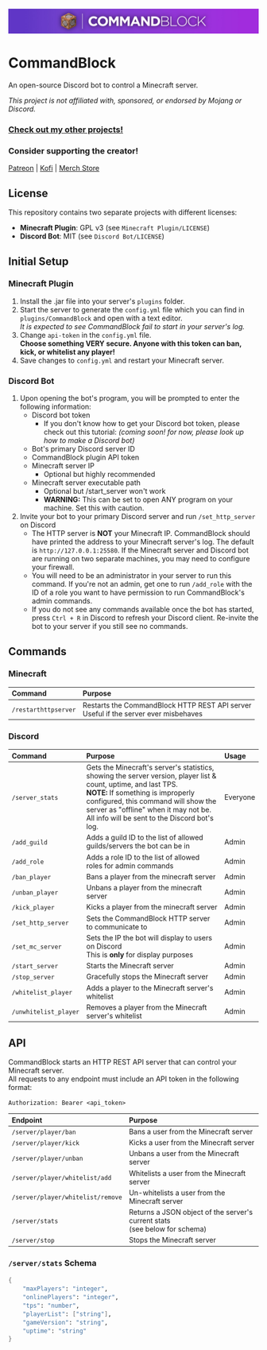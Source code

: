 ![CommandBlock Banner](/readme/banner.jpg)
# CommandBlock
An open-source Discord bot to control a Minecraft server.

*This project is not affiliated with, sponsored, or endorsed by Mojang or Discord.*

### [Check out my other projects!](https://antaptive.com/projects)

### Consider supporting the creator!
[Patreon](https://www.patreon.com/c/antaptive) | [Kofi](https://ko-fi.com/antaptive) | [Merch Store](http://shop.antaptive.com)

## License

   This repository contains two separate projects with different licenses:
   
   - **Minecraft Plugin**: GPL v3 (see `Minecraft Plugin/LICENSE`)
   - **Discord Bot**: MIT (see `Discord Bot/LICENSE`)

## Initial Setup
### Minecraft Plugin
1. Install the .jar file into your server's `plugins` folder.
2. Start the server to generate the `config.yml` file which you can find in `plugins/CommandBlock` and open with a text editor.<br>
*It is expected to see CommandBlock fail to start in your server's log.*
3. Change `api-token` in the `config.yml` file.<br>
**Choose something VERY secure. Anyone with this token can ban, kick, or whitelist any player!**
4. Save changes to `config.yml` and restart your Minecraft server.
### Discord Bot
1. Upon opening the bot's program, you will be prompted to enter the following information:
    * Discord bot token
        * If you don't know how to get your Discord bot token, please check out this tutorial: *(coming soon! for now, please look up how to make a Discord bot)*
    * Bot's primary Discord server ID
    * CommandBlock plugin API token
    * Minecraft server IP
        * Optional but highly recommended
    * Minecraft server executable path
        * Optional but /start_server won't work
        * **WARNING:** This can be set to open ANY program on your machine. Set this with caution.
2. Invite your bot to your primary Discord server and run `/set_http_server` on Discord
    * The HTTP server is **NOT** your Minecraft IP. CommandBlock should have printed the address to your Minecraft server's log. The default is `http://127.0.0.1:25580`. If the Minecraft server and Discord bot are running on two separate machines, you may need to configure your firewall.
    * You will need to be an administrator in your server to run this command. If you're not an admin, get one to run `/add_role` with the ID of a role you want to have permission to run CommandBlock's admin commands.
    * If you do not see any commands available once the bot has started, press `Ctrl + R` in Discord to refresh your Discord client. Re-invite the bot to your server if you still see no commands.

## Commands
### Minecraft
| Command | Purpose |
|:---|:---|
| `/restarthttpserver` | Restarts the CommandBlock HTTP REST API server<br>Useful if the server ever misbehaves |
### Discord
| Command | Purpose | Usage |
|:---|:---|:---|
| `/server_stats` | Gets the Minecraft's server's statistics, showing the server version, player list & count, uptime, and last TPS. <br>**NOTE:** If something is improperly configured, this command will show the server as "offline" when it may not be. All info will be sent to the Discord bot's log. | Everyone
| `/add_guild` | Adds a guild ID to the list of allowed guilds/servers the bot can be in | Admin
| `/add_role` | Adds a role ID to the list of allowed roles for admin commands | Admin
| `/ban_player` | Bans a player from the minecraft server | Admin
| `/unban_player` | Unbans a player from the minecraft server | Admin
| `/kick_player` | Kicks a player from the minecraft server | Admin
| `/set_http_server` | Sets the CommandBlock HTTP server to communicate to | Admin
| `/set_mc_server` | Sets the IP the bot will display to users on Discord<br>This is **only** for display purposes | Admin
| `/start_server` | Starts the Minecraft server | Admin
| `/stop_server` | Gracefully stops the Minecraft server | Admin
| `/whitelist_player` | Adds a player to the Minecraft server's whitelist | Admin
| `/unwhitelist_player` | Removes a player from the Minecraft server's whitelist | Admin

## API
CommandBlock starts an HTTP REST API server that can control your Minecraft server.<br>
All requests to any endpoint must include an API token in the following format:
```
Authorization: Bearer <api_token>
```
| Endpoint | Purpose |
|:---|:---|
| `/server/player/ban` | Bans a user from the Minecraft server
| `/server/player/kick` | Kicks a user from the Minecraft server
| `/server/player/unban` | Unbans a user from the Minecraft server
| `/server/player/whitelist/add` | Whitelists a user from the Minecraft server
| `/server/player/whitelist/remove` | Un-whitelists a user from the Minecraft server
| `/server/stats` | Returns a JSON object of the server's current stats<br>(see below for schema)
| `/server/stop` | Stops the Minecraft server
### `/server/stats` Schema
```scheme
{
    "maxPlayers": "integer",
    "onlinePlayers": "integer",
    "tps": "number",
    "playerList": ["string"],
    "gameVersion": "string",
    "uptime": "string"
}
```